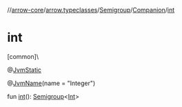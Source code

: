 //[arrow-core](../../../../index.md)/[arrow.typeclasses](../../index.md)/[Semigroup](../index.md)/[Companion](index.md)/[int](int.md)

# int

[common]\

@[JvmStatic](https://kotlinlang.org/api/latest/jvm/stdlib/kotlin.jvm/-jvm-static/index.html)

@[JvmName](https://kotlinlang.org/api/latest/jvm/stdlib/kotlin.jvm/-jvm-name/index.html)(name = "Integer")

fun [int](int.md)(): [Semigroup](../index.md)&lt;[Int](https://kotlinlang.org/api/latest/jvm/stdlib/kotlin/-int/index.html)&gt;
